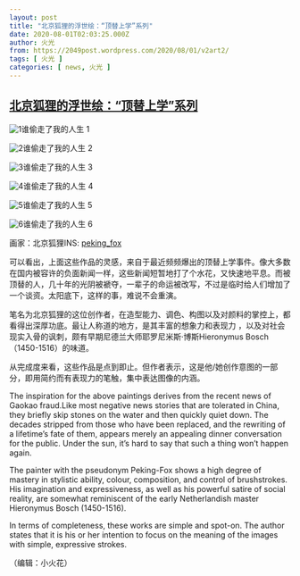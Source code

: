 ```yaml
---
layout: post
title: "北京狐狸的浮世绘：“顶替上学”系列"
date: 2020-08-01T02:03:25.000Z
author: 火光
from: https://2049post.wordpress.com/2020/08/01/v2art2/
tags: [ 火光 ]
categories: [ news, 火光 ]
---
```

<!--1596247405000-->
[北京狐狸的浮世绘：“顶替上学”系列](https://2049post.wordpress.com/2020/08/01/v2art2/)
------

<div>
<div class="wp-block-jetpack-markdown"><p><img src="https://i.imgur.com/WvsISuS.jpg" alt="1">谁偷走了我的人生 1</p><p><img src="https://i.imgur.com/MQSZ5UD.jpg" alt="2">谁偷走了我的人生 2</p><p><img src="https://i.imgur.com/k5ImhQj.jpg" alt="3">谁偷走了我的人生 3</p><p><img src="https://i.imgur.com/sPj3fXF.jpg" alt="4">谁偷走了我的人生 4</p><p><img src="https://i.imgur.com/mBIp1jo.jpg" alt="5">谁偷走了我的人生 5</p><p><img src="https://i.imgur.com/vSBF5jv.jpg" alt="6">谁偷走了我的人生 6</p><p>画家：北京狐狸INS: <a href="https://www.instagram.com/peking_fox/">peking_fox</a></p><p>可以看出，上面这些作品的灵感，来自于最近频频爆出的顶替上学事件。像大多数在国内被容许的负面新闻一样，这些新闻短暂地打了个水花，又快速地平息。而被顶替的人，几十年的光阴被褫夺，一辈子的命运被改写，不过是临时给人们增加了一个谈资。太阳底下，这样的事，难说不会重演。</p><p>笔名为北京狐狸的这位创作者，在造型能力、调色、构图以及对颜料的掌控上，都看得出深厚功底。最让人称道的地方，是其丰富的想象力和表现力 ，以及对社会现实入骨的讽刺，颇有早期尼德兰大师耶罗尼米斯·博斯Hieronymus Bosch（1450-1516）的味道。</p><p>从完成度来看，这些作品是点到即止。但作者表示，这是他/她创作意图的一部分，即用简约而有表现力的笔触，集中表达图像的内涵。</p><p>The inspiration for the above paintings derives from the recent news of Gaokao fraud.Like most negative news stories that are tolerated in China, they briefly skip stones on the water and then quickly quiet down. The decades stripped from those who have been replaced, and the rewriting of a lifetime&#8217;s fate of them, appears merely an appealing dinner conversation for the public. Under the sun, it&#8217;s hard to say that such a thing won&#8217;t happen again.</p><p>The painter with the pseudonym Peking-Fox shows a high degree of mastery in stylistic ability, colour, composition, and control of brushstrokes. His imagination and expressiveness, as well as his powerful satire of social reality, are somewhat reminiscent of the early Netherlandish master Hieronymus Bosch (1450-1516).</p><p>In terms of completeness, these works are simple and spot-on. The author states that it is his or her intention to focus on the meaning of the images with simple, expressive strokes.</p><p>（编辑：小火花）</p></div>
</div>
